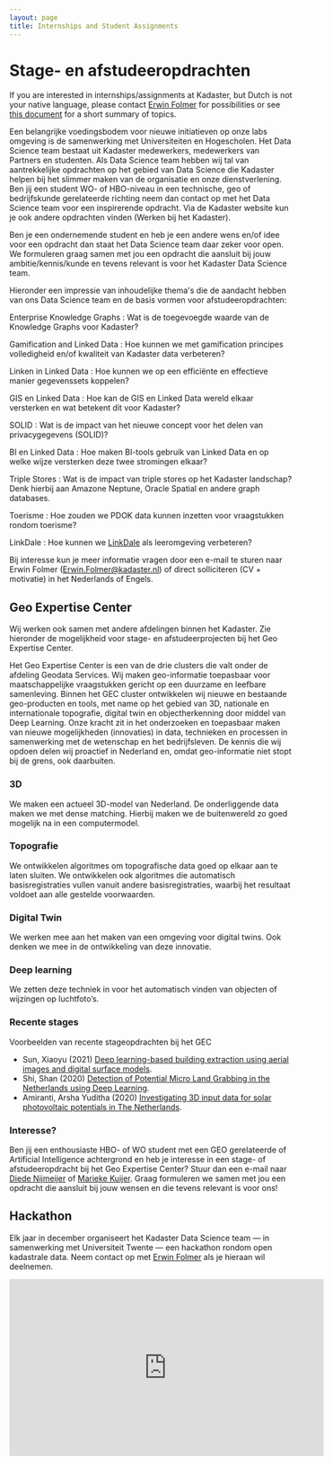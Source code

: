 ```yaml
---
layout: page
title: Internships and Student Assignments
---
```

# Stage- en afstudeeropdrachten

<div class="textbox">
  If you are interested in internships/assignments at Kadaster, but Dutch is not your native language, please contact <a href="mailto:Erwin.Folmer@kadaster.nl">Erwin Folmer</a> for possibilities or see <a href="/assets/pdf/kadaster-thesis-assignments.pdf">this document</a> for a short summary of topics.
</div>

Een belangrijke voedingsbodem voor nieuwe initiatieven op onze labs omgeving is de samenwerking met Universiteiten en Hogescholen.  Het Data Science team bestaat uit Kadaster medewerkers, medewerkers van Partners en studenten.  Als Data Science team hebben wij tal van aantrekkelijke opdrachten op het gebied van Data Science die Kadaster helpen bij het slimmer maken van de organisatie en onze dienstverlening.  Ben jij een student WO- of HBO-niveau in een technische, geo of bedrijfskunde gerelateerde richting neem dan contact op met het Data Science team voor een inspirerende opdracht.  Via de Kadaster website kun je ook andere opdrachten vinden (Werken bij het Kadaster).

Ben je een ondernemende student en heb je een andere wens en/of idee voor een opdracht dan staat het Data Science team daar zeker voor open.  We formuleren graag samen met jou een opdracht die aansluit bij jouw ambitie/kennis/kunde en tevens relevant is voor het Kadaster Data Science team.

Hieronder een impressie van inhoudelijke thema's die de aandacht hebben van ons Data Science team en de basis vormen voor afstudeeropdrachten:

Enterprise Knowledge Graphs
: Wat is de toegevoegde waarde van de Knowledge Graphs voor Kadaster?

Gamification and Linked Data
: Hoe kunnen we met gamification principes volledigheid en/of kwaliteit van Kadaster data verbeteren?

Linken in Linked Data
: Hoe kunnen we op een efficiënte en effectieve manier gegevenssets koppelen?

GIS en Linked Data
: Hoe kan de GIS en Linked Data wereld elkaar versterken en wat betekent dit voor Kadaster?

SOLID
: Wat is de impact van het nieuwe concept voor het delen van privacygegevens (SOLID)?

BI en Linked Data
: Hoe maken BI-tools gebruik van Linked Data en op welke wijze versterken deze twee stromingen elkaar?

Triple Stores
: Wat is de impact van triple stores op het Kadaster landschap?  Denk hierbij aan Amazone Neptune, Oracle Spatial en andere graph databases.

Toerisme
: Hoe zouden we PDOK data kunnen inzetten voor vraagstukken rondom toerisme?

LinkDale
: Hoe kunnen we [LinkDale](http://linkdale.org) als leeromgeving verbeteren?

Bij interesse kun je meer informatie vragen door een e-mail te sturen naar Erwin Folmer ([Erwin.Folmer@kadaster.nl](mailto:Erwin.Folmer@kadaster.nl)) of direct solliciteren (CV + motivatie) in het Nederlands of Engels.

## Geo Expertise Center


Wij werken ook samen met andere afdelingen binnen het Kadaster.  Zie hieronder de mogelijkheid voor stage- en afstudeerprojecten bij het Geo Expertise Center.

Het Geo Expertise Center is een van de drie clusters die valt onder de afdeling Geodata Services. Wij maken geo-informatie toepasbaar voor maatschappelijke vraagstukken gericht op een duurzame en leefbare samenleving. Binnen het GEC cluster ontwikkelen wij nieuwe en bestaande geo-producten en tools, met name op het gebied van 3D, nationale en internationale topografie, digital twin en objectherkenning door middel van Deep Learning.
Onze kracht zit in het onderzoeken en toepasbaar maken van nieuwe mogelijkheden (innovaties) in data, technieken en processen in samenwerking met de wetenschap en het bedrijfsleven. De kennis die wij opdoen delen wij proactief in Nederland en, omdat geo-informatie niet stopt bij de grens, ook daarbuiten. 

### 3D

We maken een actueel 3D-model van Nederland. De onderliggende data maken we met dense matching. Hierbij maken we de buitenwereld zo goed mogelijk na in een computermodel.

### Topografie

We ontwikkelen algoritmes om topografische data goed op elkaar aan te laten sluiten. We ontwikkelen ook algoritmes die automatisch basisregistraties vullen vanuit andere basisregistraties, waarbij het resultaat  voldoet aan alle gestelde voorwaarden.

### Digital Twin

We werken mee aan het maken van een omgeving voor digital twins. Ook denken we mee in de ontwikkeling van deze innovatie.

### Deep learning

We zetten deze techniek in voor het automatisch vinden van objecten of wijzingen op luchtfoto’s. 

### Recente stages

Voorbeelden van recente stageopdrachten bij het GEC
-	Sun, Xiaoyu (2021) [Deep learning-based building extraction using aerial images and digital surface models](https://library.itc.utwente.nl/papers_2021/msc/gfm/sun.pdf).
-	Shi, Shan (2020) [Detection of Potential Micro Land Grabbing in the Netherlands using Deep Learning](http://essay.utwente.nl/85138/1/shan.pdf).
-	Amiranti, Arsha Yuditha (2020) [Investigating 3D input data for solar photovoltaic potentials in The Netherlands](https://essay.utwente.nl/85178/1/amiranti.pdf).

### Interesse?
Ben jij een enthousiaste HBO- of WO student met een GEO gerelateerde of Artificial Intelligence achtergrond en heb je interesse in een stage- of afstudeeropdracht bij het Geo Expertise Center? Stuur dan een e-mail naar <a href="mailto:diede.nijmeijer@kadaster.nl">Diede Nijmeijer</a> of <a href="mailto:marieke.kuijer@kadaster.nl@kadaster.nl"> Marieke Kuijer</a>. Graag formuleren we samen met jou een opdracht die aansluit bij jouw wensen en die tevens relevant is voor ons!

## Hackathon

Elk jaar in december organiseert het Kadaster Data Science team ― in
samenwerking met Universiteit Twente ― een hackathon rondom open
kadastrale data. Neem contact op met <a
href="mailto:Erwin.Folmer@kadaster.nl">Erwin Folmer</a> als je hieraan
wil deelnemen.

<iframe width="560" height="315" src="https://www.youtube.com/embed/yak9OTOrxNU" frameborder="0" allow="autoplay; encrypted-media" allowfullscreen>
</iframe>
